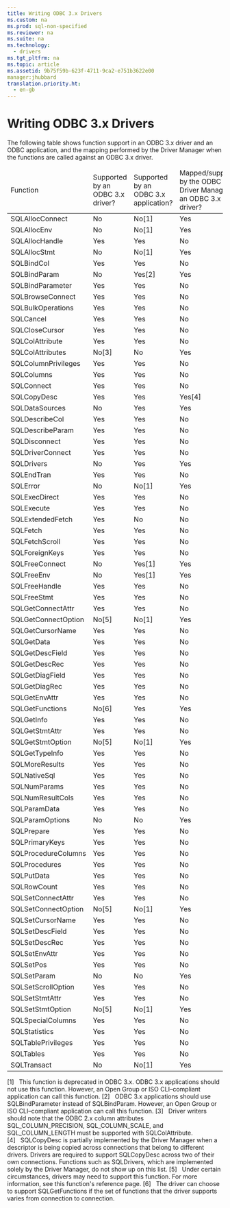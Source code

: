 ```yaml
---
title: Writing ODBC 3.x Drivers
ms.custom: na
ms.prod: sql-non-specified
ms.reviewer: na
ms.suite: na
ms.technology: 
  - drivers
ms.tgt_pltfrm: na
ms.topic: article
ms.assetid: 9b75f59b-623f-4711-9ca2-e751b3622e00
manager:jhubbard
translation.priority.ht: 
  - en-gb
---
```

# Writing ODBC 3.x Drivers
<?xml version="1.0" encoding="utf-8"?>
<developerConceptualDocument xmlns="http://ddue.schemas.microsoft.com/authoring/2003/5" xmlns:xlink="http://www.w3.org/1999/xlink" xmlns:xsi="http://www.w3.org/2001/XMLSchema-instance" xsi:schemaLocation="http://ddue.schemas.microsoft.com/authoring/2003/5 http://dduestorage.blob.core.windows.net/ddueschema/developer.xsd">
  <introduction>
    <para>The following table shows function support in an ODBC 3.<legacyItalic>x</legacyItalic> driver and an ODBC application, and the mapping performed by the Driver Manager when the functions are called against an ODBC 3.<legacyItalic>x</legacyItalic> driver.</para>
    <table xmlns:caps="http://schemas.microsoft.com/build/caps/2013/11">
      <thead>
        <tr>
          <TD>
            <para>Function</para>
          </TD>
          <TD>
            <para>Supported</para>
            <para>by an</para>
            <para>ODBC 3.<legacyItalic>x</legacyItalic></para>
            <para>driver?</para>
          </TD>
          <TD>
            <para>Supported</para>
            <para>by an</para>
            <para>ODBC 3.<legacyItalic>x</legacyItalic></para>
            <para>application?</para>
          </TD>
          <TD>
            <para>Mapped/supported</para>
            <para>by the ODBC 3.<legacyItalic>x</legacyItalic></para>
            <para>Driver Manager to</para>
            <para>an ODBC 3.<legacyItalic>x</legacyItalic> driver?</para>
          </TD>
        </tr>
      </thead>
      <tbody>
        <tr>
          <TD>
            <para>
              <legacyBold>SQLAllocConnect</legacyBold>
            </para>
          </TD>
          <TD>
            <para>No</para>
          </TD>
          <TD>
            <para>No[1]</para>
          </TD>
          <TD>
            <para>Yes</para>
          </TD>
        </tr>
        <tr>
          <TD>
            <para>
              <legacyBold>SQLAllocEnv</legacyBold>
            </para>
          </TD>
          <TD>
            <para>No</para>
          </TD>
          <TD>
            <para>No[1]</para>
          </TD>
          <TD>
            <para>Yes</para>
          </TD>
        </tr>
        <tr>
          <TD>
            <para>
              <legacyBold>SQLAllocHandle</legacyBold>
            </para>
          </TD>
          <TD>
            <para>Yes</para>
          </TD>
          <TD>
            <para>Yes</para>
          </TD>
          <TD>
            <para>No</para>
          </TD>
        </tr>
        <tr>
          <TD>
            <para>
              <legacyBold>SQLAllocStmt</legacyBold>
            </para>
          </TD>
          <TD>
            <para>No</para>
          </TD>
          <TD>
            <para>No[1]</para>
          </TD>
          <TD>
            <para>Yes</para>
          </TD>
        </tr>
        <tr>
          <TD>
            <para>
              <legacyBold>SQLBindCol</legacyBold>
            </para>
          </TD>
          <TD>
            <para>Yes</para>
          </TD>
          <TD>
            <para>Yes</para>
          </TD>
          <TD>
            <para>No</para>
          </TD>
        </tr>
        <tr>
          <TD>
            <para>
              <legacyBold>SQLBindParam</legacyBold>
            </para>
          </TD>
          <TD>
            <para>No</para>
          </TD>
          <TD>
            <para>Yes[2]</para>
          </TD>
          <TD>
            <para>Yes</para>
          </TD>
        </tr>
        <tr>
          <TD>
            <para>
              <legacyBold>SQLBindParameter</legacyBold>
            </para>
          </TD>
          <TD>
            <para>Yes</para>
          </TD>
          <TD>
            <para>Yes</para>
          </TD>
          <TD>
            <para>No</para>
          </TD>
        </tr>
        <tr>
          <TD>
            <para>
              <legacyBold>SQLBrowseConnect</legacyBold>
            </para>
          </TD>
          <TD>
            <para>Yes</para>
          </TD>
          <TD>
            <para>Yes</para>
          </TD>
          <TD>
            <para>No</para>
          </TD>
        </tr>
        <tr>
          <TD>
            <para>
              <legacyBold>SQLBulkOperations</legacyBold>
            </para>
          </TD>
          <TD>
            <para>Yes</para>
          </TD>
          <TD>
            <para>Yes</para>
          </TD>
          <TD>
            <para>No</para>
          </TD>
        </tr>
        <tr>
          <TD>
            <para>
              <legacyBold>SQLCancel</legacyBold>
            </para>
          </TD>
          <TD>
            <para>Yes</para>
          </TD>
          <TD>
            <para>Yes</para>
          </TD>
          <TD>
            <para>No</para>
          </TD>
        </tr>
        <tr>
          <TD>
            <para>
              <legacyBold>SQLCloseCursor</legacyBold>
            </para>
          </TD>
          <TD>
            <para>Yes</para>
          </TD>
          <TD>
            <para>Yes</para>
          </TD>
          <TD>
            <para>No</para>
          </TD>
        </tr>
        <tr>
          <TD>
            <para>
              <legacyBold>SQLColAttribute</legacyBold>
            </para>
          </TD>
          <TD>
            <para>Yes</para>
          </TD>
          <TD>
            <para>Yes</para>
          </TD>
          <TD>
            <para>No</para>
          </TD>
        </tr>
        <tr>
          <TD>
            <para>
              <legacyBold>SQLColAttributes</legacyBold>
            </para>
          </TD>
          <TD>
            <para>No[3]</para>
          </TD>
          <TD>
            <para>No</para>
          </TD>
          <TD>
            <para>Yes</para>
          </TD>
        </tr>
        <tr>
          <TD>
            <para>
              <legacyBold>SQLColumnPrivileges</legacyBold>
            </para>
          </TD>
          <TD>
            <para>Yes</para>
          </TD>
          <TD>
            <para>Yes</para>
          </TD>
          <TD>
            <para>No</para>
          </TD>
        </tr>
        <tr>
          <TD>
            <para>
              <legacyBold>SQLColumns</legacyBold>
            </para>
          </TD>
          <TD>
            <para>Yes</para>
          </TD>
          <TD>
            <para>Yes</para>
          </TD>
          <TD>
            <para>No</para>
          </TD>
        </tr>
        <tr>
          <TD>
            <para>
              <legacyBold>SQLConnect</legacyBold>
            </para>
          </TD>
          <TD>
            <para>Yes</para>
          </TD>
          <TD>
            <para>Yes</para>
          </TD>
          <TD>
            <para>No</para>
          </TD>
        </tr>
        <tr>
          <TD>
            <para>
              <legacyBold>SQLCopyDesc</legacyBold>
            </para>
          </TD>
          <TD>
            <para>Yes</para>
          </TD>
          <TD>
            <para>Yes</para>
          </TD>
          <TD>
            <para>Yes[4]</para>
          </TD>
        </tr>
        <tr>
          <TD>
            <para>
              <legacyBold>SQLDataSources</legacyBold>
            </para>
          </TD>
          <TD>
            <para>No</para>
          </TD>
          <TD>
            <para>Yes</para>
          </TD>
          <TD>
            <para>Yes</para>
          </TD>
        </tr>
        <tr>
          <TD>
            <para>
              <legacyBold>SQLDescribeCol</legacyBold>
            </para>
          </TD>
          <TD>
            <para>Yes</para>
          </TD>
          <TD>
            <para>Yes</para>
          </TD>
          <TD>
            <para>No</para>
          </TD>
        </tr>
        <tr>
          <TD>
            <para>
              <legacyBold>SQLDescribeParam</legacyBold>
            </para>
          </TD>
          <TD>
            <para>Yes</para>
          </TD>
          <TD>
            <para>Yes</para>
          </TD>
          <TD>
            <para>No</para>
          </TD>
        </tr>
        <tr>
          <TD>
            <para>
              <legacyBold>SQLDisconnect</legacyBold>
            </para>
          </TD>
          <TD>
            <para>Yes</para>
          </TD>
          <TD>
            <para>Yes</para>
          </TD>
          <TD>
            <para>No</para>
          </TD>
        </tr>
        <tr>
          <TD>
            <para>
              <legacyBold>SQLDriverConnect</legacyBold>
            </para>
          </TD>
          <TD>
            <para>Yes</para>
          </TD>
          <TD>
            <para>Yes</para>
          </TD>
          <TD>
            <para>No</para>
          </TD>
        </tr>
        <tr>
          <TD>
            <para>
              <legacyBold>SQLDrivers</legacyBold>
            </para>
          </TD>
          <TD>
            <para>No</para>
          </TD>
          <TD>
            <para>Yes</para>
          </TD>
          <TD>
            <para>Yes</para>
          </TD>
        </tr>
        <tr>
          <TD>
            <para>
              <legacyBold>SQLEndTran</legacyBold>
            </para>
          </TD>
          <TD>
            <para>Yes</para>
          </TD>
          <TD>
            <para>Yes</para>
          </TD>
          <TD>
            <para>No</para>
          </TD>
        </tr>
        <tr>
          <TD>
            <para>
              <legacyBold>SQLError</legacyBold>
            </para>
          </TD>
          <TD>
            <para>No</para>
          </TD>
          <TD>
            <para>No[1]</para>
          </TD>
          <TD>
            <para>Yes</para>
          </TD>
        </tr>
        <tr>
          <TD>
            <para>
              <legacyBold>SQLExecDirect</legacyBold>
            </para>
          </TD>
          <TD>
            <para>Yes</para>
          </TD>
          <TD>
            <para>Yes</para>
          </TD>
          <TD>
            <para>No</para>
          </TD>
        </tr>
        <tr>
          <TD>
            <para>
              <legacyBold>SQLExecute</legacyBold>
            </para>
          </TD>
          <TD>
            <para>Yes</para>
          </TD>
          <TD>
            <para>Yes</para>
          </TD>
          <TD>
            <para>No</para>
          </TD>
        </tr>
        <tr>
          <TD>
            <para>
              <legacyBold>SQLExtendedFetch</legacyBold>
            </para>
          </TD>
          <TD>
            <para>Yes</para>
          </TD>
          <TD>
            <para>No</para>
          </TD>
          <TD>
            <para>No</para>
          </TD>
        </tr>
        <tr>
          <TD>
            <para>
              <legacyBold>SQLFetch</legacyBold>
            </para>
          </TD>
          <TD>
            <para>Yes</para>
          </TD>
          <TD>
            <para>Yes</para>
          </TD>
          <TD>
            <para>No</para>
          </TD>
        </tr>
        <tr>
          <TD>
            <para>
              <legacyBold>SQLFetchScroll</legacyBold>
            </para>
          </TD>
          <TD>
            <para>Yes</para>
          </TD>
          <TD>
            <para>Yes</para>
          </TD>
          <TD>
            <para>No</para>
          </TD>
        </tr>
        <tr>
          <TD>
            <para>
              <legacyBold>SQLForeignKeys</legacyBold>
            </para>
          </TD>
          <TD>
            <para>Yes</para>
          </TD>
          <TD>
            <para>Yes</para>
          </TD>
          <TD>
            <para>No</para>
          </TD>
        </tr>
        <tr>
          <TD>
            <para>
              <legacyBold>SQLFreeConnect</legacyBold>
            </para>
          </TD>
          <TD>
            <para>No</para>
          </TD>
          <TD>
            <para>Yes[1]</para>
          </TD>
          <TD>
            <para>Yes</para>
          </TD>
        </tr>
        <tr>
          <TD>
            <para>
              <legacyBold>SQLFreeEnv</legacyBold>
            </para>
          </TD>
          <TD>
            <para>No</para>
          </TD>
          <TD>
            <para>Yes[1]</para>
          </TD>
          <TD>
            <para>Yes</para>
          </TD>
        </tr>
        <tr>
          <TD>
            <para>
              <legacyBold>SQLFreeHandle</legacyBold>
            </para>
          </TD>
          <TD>
            <para>Yes</para>
          </TD>
          <TD>
            <para>Yes</para>
          </TD>
          <TD>
            <para>No</para>
          </TD>
        </tr>
        <tr>
          <TD>
            <para>
              <legacyBold>SQLFreeStmt</legacyBold>
            </para>
          </TD>
          <TD>
            <para>Yes</para>
          </TD>
          <TD>
            <para>Yes</para>
          </TD>
          <TD>
            <para>No</para>
          </TD>
        </tr>
        <tr>
          <TD>
            <para>
              <legacyBold>SQLGetConnectAttr</legacyBold>
            </para>
          </TD>
          <TD>
            <para>Yes</para>
          </TD>
          <TD>
            <para>Yes</para>
          </TD>
          <TD>
            <para>No</para>
          </TD>
        </tr>
        <tr>
          <TD>
            <para>
              <legacyBold>SQLGetConnectOption</legacyBold>
            </para>
          </TD>
          <TD>
            <para>No[5]</para>
          </TD>
          <TD>
            <para>No[1]</para>
          </TD>
          <TD>
            <para>Yes</para>
          </TD>
        </tr>
        <tr>
          <TD>
            <para>
              <legacyBold>SQLGetCursorName</legacyBold>
            </para>
          </TD>
          <TD>
            <para>Yes</para>
          </TD>
          <TD>
            <para>Yes</para>
          </TD>
          <TD>
            <para>No</para>
          </TD>
        </tr>
        <tr>
          <TD>
            <para>
              <legacyBold>SQLGetData</legacyBold>
            </para>
          </TD>
          <TD>
            <para>Yes</para>
          </TD>
          <TD>
            <para>Yes</para>
          </TD>
          <TD>
            <para>No</para>
          </TD>
        </tr>
        <tr>
          <TD>
            <para>
              <legacyBold>SQLGetDescField</legacyBold>
            </para>
          </TD>
          <TD>
            <para>Yes</para>
          </TD>
          <TD>
            <para>Yes</para>
          </TD>
          <TD>
            <para>No</para>
          </TD>
        </tr>
        <tr>
          <TD>
            <para>
              <legacyBold>SQLGetDescRec</legacyBold>
            </para>
          </TD>
          <TD>
            <para>Yes</para>
          </TD>
          <TD>
            <para>Yes</para>
          </TD>
          <TD>
            <para>No</para>
          </TD>
        </tr>
        <tr>
          <TD>
            <para>
              <legacyBold>SQLGetDiagField</legacyBold>
            </para>
          </TD>
          <TD>
            <para>Yes</para>
          </TD>
          <TD>
            <para>Yes</para>
          </TD>
          <TD>
            <para>No</para>
          </TD>
        </tr>
        <tr>
          <TD>
            <para>
              <legacyBold>SQLGetDiagRec</legacyBold>
            </para>
          </TD>
          <TD>
            <para>Yes</para>
          </TD>
          <TD>
            <para>Yes</para>
          </TD>
          <TD>
            <para>No</para>
          </TD>
        </tr>
        <tr>
          <TD>
            <para>
              <legacyBold>SQLGetEnvAttr</legacyBold>
            </para>
          </TD>
          <TD>
            <para>Yes</para>
          </TD>
          <TD>
            <para>Yes</para>
          </TD>
          <TD>
            <para>No</para>
          </TD>
        </tr>
        <tr>
          <TD>
            <para>
              <legacyBold>SQLGetFunctions</legacyBold>
            </para>
          </TD>
          <TD>
            <para>No[6]</para>
          </TD>
          <TD>
            <para>Yes</para>
          </TD>
          <TD>
            <para>Yes</para>
          </TD>
        </tr>
        <tr>
          <TD>
            <para>
              <legacyBold>SQLGetInfo</legacyBold>
            </para>
          </TD>
          <TD>
            <para>Yes</para>
          </TD>
          <TD>
            <para>Yes</para>
          </TD>
          <TD>
            <para>No</para>
          </TD>
        </tr>
        <tr>
          <TD>
            <para>
              <legacyBold>SQLGetStmtAttr</legacyBold>
            </para>
          </TD>
          <TD>
            <para>Yes</para>
          </TD>
          <TD>
            <para>Yes</para>
          </TD>
          <TD>
            <para>No</para>
          </TD>
        </tr>
        <tr>
          <TD>
            <para>
              <legacyBold>SQLGetStmtOption</legacyBold>
            </para>
          </TD>
          <TD>
            <para>No[5]</para>
          </TD>
          <TD>
            <para>No[1]</para>
          </TD>
          <TD>
            <para>Yes</para>
          </TD>
        </tr>
        <tr>
          <TD>
            <para>
              <legacyBold>SQLGetTypeInfo</legacyBold>
            </para>
          </TD>
          <TD>
            <para>Yes</para>
          </TD>
          <TD>
            <para>Yes</para>
          </TD>
          <TD>
            <para>No</para>
          </TD>
        </tr>
        <tr>
          <TD>
            <para>
              <legacyBold>SQLMoreResults</legacyBold>
            </para>
          </TD>
          <TD>
            <para>Yes</para>
          </TD>
          <TD>
            <para>Yes</para>
          </TD>
          <TD>
            <para>No</para>
          </TD>
        </tr>
        <tr>
          <TD>
            <para>
              <legacyBold>SQLNativeSql</legacyBold>
            </para>
          </TD>
          <TD>
            <para>Yes</para>
          </TD>
          <TD>
            <para>Yes</para>
          </TD>
          <TD>
            <para>No</para>
          </TD>
        </tr>
        <tr>
          <TD>
            <para>
              <legacyBold>SQLNumParams</legacyBold>
            </para>
          </TD>
          <TD>
            <para>Yes</para>
          </TD>
          <TD>
            <para>Yes</para>
          </TD>
          <TD>
            <para>No</para>
          </TD>
        </tr>
        <tr>
          <TD>
            <para>
              <legacyBold>SQLNumResultCols</legacyBold>
            </para>
          </TD>
          <TD>
            <para>Yes</para>
          </TD>
          <TD>
            <para>Yes</para>
          </TD>
          <TD>
            <para>No</para>
          </TD>
        </tr>
        <tr>
          <TD>
            <para>
              <legacyBold>SQLParamData</legacyBold>
            </para>
          </TD>
          <TD>
            <para>Yes</para>
          </TD>
          <TD>
            <para>Yes</para>
          </TD>
          <TD>
            <para>No</para>
          </TD>
        </tr>
        <tr>
          <TD>
            <para>
              <legacyBold>SQLParamOptions</legacyBold>
            </para>
          </TD>
          <TD>
            <para>No</para>
          </TD>
          <TD>
            <para>No</para>
          </TD>
          <TD>
            <para>Yes</para>
          </TD>
        </tr>
        <tr>
          <TD>
            <para>
              <legacyBold>SQLPrepare</legacyBold>
            </para>
          </TD>
          <TD>
            <para>Yes</para>
          </TD>
          <TD>
            <para>Yes</para>
          </TD>
          <TD>
            <para>No</para>
          </TD>
        </tr>
        <tr>
          <TD>
            <para>
              <legacyBold>SQLPrimaryKeys</legacyBold>
            </para>
          </TD>
          <TD>
            <para>Yes</para>
          </TD>
          <TD>
            <para>Yes</para>
          </TD>
          <TD>
            <para>No</para>
          </TD>
        </tr>
        <tr>
          <TD>
            <para>
              <legacyBold>SQLProcedureColumns</legacyBold>
            </para>
          </TD>
          <TD>
            <para>Yes</para>
          </TD>
          <TD>
            <para>Yes</para>
          </TD>
          <TD>
            <para>No</para>
          </TD>
        </tr>
        <tr>
          <TD>
            <para>
              <legacyBold>SQLProcedures</legacyBold>
            </para>
          </TD>
          <TD>
            <para>Yes</para>
          </TD>
          <TD>
            <para>Yes</para>
          </TD>
          <TD>
            <para>No</para>
          </TD>
        </tr>
        <tr>
          <TD>
            <para>
              <legacyBold>SQLPutData</legacyBold>
            </para>
          </TD>
          <TD>
            <para>Yes</para>
          </TD>
          <TD>
            <para>Yes</para>
          </TD>
          <TD>
            <para>No</para>
          </TD>
        </tr>
        <tr>
          <TD>
            <para>
              <legacyBold>SQLRowCount</legacyBold>
            </para>
          </TD>
          <TD>
            <para>Yes</para>
          </TD>
          <TD>
            <para>Yes</para>
          </TD>
          <TD>
            <para>No</para>
          </TD>
        </tr>
        <tr>
          <TD>
            <para>
              <legacyBold>SQLSetConnectAttr</legacyBold>
            </para>
          </TD>
          <TD>
            <para>Yes</para>
          </TD>
          <TD>
            <para>Yes</para>
          </TD>
          <TD>
            <para>No</para>
          </TD>
        </tr>
        <tr>
          <TD>
            <para>
              <legacyBold>SQLSetConnectOption</legacyBold>
            </para>
          </TD>
          <TD>
            <para>No[5]</para>
          </TD>
          <TD>
            <para>No[1]</para>
          </TD>
          <TD>
            <para>Yes</para>
          </TD>
        </tr>
        <tr>
          <TD>
            <para>
              <legacyBold>SQLSetCursorName</legacyBold>
            </para>
          </TD>
          <TD>
            <para>Yes</para>
          </TD>
          <TD>
            <para>Yes</para>
          </TD>
          <TD>
            <para>No</para>
          </TD>
        </tr>
        <tr>
          <TD>
            <para>
              <legacyBold>SQLSetDescField</legacyBold>
            </para>
          </TD>
          <TD>
            <para>Yes</para>
          </TD>
          <TD>
            <para>Yes</para>
          </TD>
          <TD>
            <para>No</para>
          </TD>
        </tr>
        <tr>
          <TD>
            <para>
              <legacyBold>SQLSetDescRec</legacyBold>
            </para>
          </TD>
          <TD>
            <para>Yes</para>
          </TD>
          <TD>
            <para>Yes</para>
          </TD>
          <TD>
            <para>No</para>
          </TD>
        </tr>
        <tr>
          <TD>
            <para>
              <legacyBold>SQLSetEnvAttr</legacyBold>
            </para>
          </TD>
          <TD>
            <para>Yes</para>
          </TD>
          <TD>
            <para>Yes</para>
          </TD>
          <TD>
            <para>No</para>
          </TD>
        </tr>
        <tr>
          <TD>
            <para>
              <legacyBold>SQLSetPos</legacyBold>
            </para>
          </TD>
          <TD>
            <para>Yes</para>
          </TD>
          <TD>
            <para>Yes</para>
          </TD>
          <TD>
            <para>No</para>
          </TD>
        </tr>
        <tr>
          <TD>
            <para>
              <legacyBold>SQLSetParam</legacyBold>
            </para>
          </TD>
          <TD>
            <para>No</para>
          </TD>
          <TD>
            <para>No</para>
          </TD>
          <TD>
            <para>Yes</para>
          </TD>
        </tr>
        <tr>
          <TD>
            <para>
              <legacyBold>SQLSetScrollOption</legacyBold>
            </para>
          </TD>
          <TD>
            <para>Yes</para>
          </TD>
          <TD>
            <para>Yes</para>
          </TD>
          <TD>
            <para>No</para>
          </TD>
        </tr>
        <tr>
          <TD>
            <para>
              <legacyBold>SQLSetStmtAttr</legacyBold>
            </para>
          </TD>
          <TD>
            <para>Yes</para>
          </TD>
          <TD>
            <para>Yes</para>
          </TD>
          <TD>
            <para>No</para>
          </TD>
        </tr>
        <tr>
          <TD>
            <para>
              <legacyBold>SQLSetStmtOption</legacyBold>
            </para>
          </TD>
          <TD>
            <para>No[5]</para>
          </TD>
          <TD>
            <para>No[1]</para>
          </TD>
          <TD>
            <para>Yes</para>
          </TD>
        </tr>
        <tr>
          <TD>
            <para>
              <legacyBold>SQLSpecialColumns</legacyBold>
            </para>
          </TD>
          <TD>
            <para>Yes</para>
          </TD>
          <TD>
            <para>Yes</para>
          </TD>
          <TD>
            <para>No</para>
          </TD>
        </tr>
        <tr>
          <TD>
            <para>
              <legacyBold>SQLStatistics</legacyBold>
            </para>
          </TD>
          <TD>
            <para>Yes</para>
          </TD>
          <TD>
            <para>Yes</para>
          </TD>
          <TD>
            <para>No</para>
          </TD>
        </tr>
        <tr>
          <TD>
            <para>
              <legacyBold>SQLTablePrivileges</legacyBold>
            </para>
          </TD>
          <TD>
            <para>Yes</para>
          </TD>
          <TD>
            <para>Yes</para>
          </TD>
          <TD>
            <para>No</para>
          </TD>
        </tr>
        <tr>
          <TD>
            <para>
              <legacyBold>SQLTables</legacyBold>
            </para>
          </TD>
          <TD>
            <para>Yes</para>
          </TD>
          <TD>
            <para>Yes</para>
          </TD>
          <TD>
            <para>No</para>
          </TD>
        </tr>
        <tr>
          <TD>
            <para>
              <legacyBold>SQLTransact</legacyBold>
            </para>
          </TD>
          <TD>
            <para>No</para>
          </TD>
          <TD>
            <para>No[1]</para>
          </TD>
          <TD>
            <para>Yes</para>
          </TD>
        </tr>
      </tbody>
    </table>
    <para>[1]   This function is deprecated in ODBC 3.<legacyItalic>x</legacyItalic>. ODBC 3.<legacyItalic>x</legacyItalic> applications should not use this function. However, an Open Group or ISO CLI–compliant application can call this function.</para>
    <para>[2]   ODBC 3.<legacyItalic>x</legacyItalic> applications should use <legacyBold>SQLBindParameter</legacyBold> instead of <legacyBold>SQLBindParam</legacyBold>. However, an Open Group or ISO CLI–compliant application can call this function.</para>
    <para>[3]   Driver writers should note that the ODBC 2.<legacyItalic>x</legacyItalic> column attributes SQL_COLUMN_PRECISION, SQL_COLUMN_SCALE, and SQL_COLUMN_LENGTH must be supported with <legacyBold>SQLColAttribute</legacyBold>.</para>
    <para>[4]   <legacyBold>SQLCopyDesc</legacyBold> is partially implemented by the Driver Manager when a descriptor is being copied across connections that belong to different drivers. Drivers are required to support <legacyBold>SQLCopyDesc</legacyBold> across two of their own connections. Functions such as <legacyBold>SQLDrivers</legacyBold>, which are implemented solely by the Driver Manager, do not show up on this list.</para>
    <para>[5]   Under certain circumstances, drivers may need to support this function. For more information, see this function's reference page.</para>
    <para>[6]   The driver can choose to support <legacyBold>SQLGetFunctions</legacyBold> if the set of functions that the driver supports varies from connection to connection.</para>
  </introduction>
  <relatedTopics />
</developerConceptualDocument>